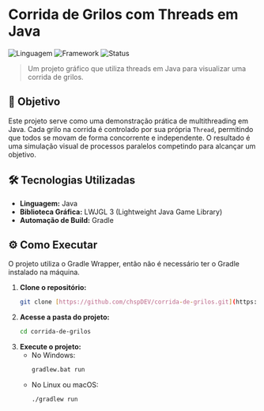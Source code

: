 # Corrida de Grilos com Threads em Java

![Linguagem](https://img.shields.io/badge/Java-100%25-orange)
![Framework](https://img.shields.io/badge/Engine-LWJGL%203-blue)
![Status](https://img.shields.io/badge/status-conclu%C3%ADdo-green)

> Um projeto gráfico que utiliza threads em Java para visualizar uma corrida de grilos.

## 🎯 Objetivo

Este projeto serve como uma demonstração prática de multithreading em Java. Cada grilo na corrida é controlado por sua própria `Thread`, permitindo que todos se movam de forma concorrente e independente. O resultado é uma simulação visual de processos paralelos competindo para alcançar um objetivo.

## 🛠️ Tecnologias Utilizadas

-   **Linguagem:** Java
-   **Biblioteca Gráfica:** LWJGL 3 (Lightweight Java Game Library)
-   **Automação de Build:** Gradle

## ⚙️ Como Executar

O projeto utiliza o Gradle Wrapper, então não é necessário ter o Gradle instalado na máquina.

1.  **Clone o repositório:**
    ```bash
    git clone [https://github.com/chspDEV/corrida-de-grilos.git](https://github.com/chspDEV/corrida-de-grilos.git)
    ```
2.  **Acesse a pasta do projeto:**
    ```bash
    cd corrida-de-grilos
    ```
3.  **Execute o projeto:**
    * No Windows:
        ```bash
        gradlew.bat run
        ```
    * No Linux ou macOS:
        ```bash
        ./gradlew run
        ```
